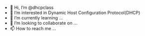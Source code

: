- 👋 Hi, I’m @dhcpclass
- 👀 I’m interested in Dynamic Host Configuration Protocol(DHCP)
- 🌱 I’m currently learning ...
- 💞️ I’m looking to collaborate on ...
- 📫 How to reach me ...

<!---
dhcpclass/dhcpclass is a ✨ special ✨ repository because its `README.md` (this file) appears on your GitHub profile.
You can click the Preview link to take a look at your changes.
--->
